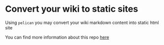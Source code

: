 # Convert your wiki to static sites

Using `pelican` you may convert your wiki markdown content into static html site

You can find more information about this repo [here](http://abhi1010.github.io/2015/08/convert-github-wiki-to-static-site-with-themes/)
